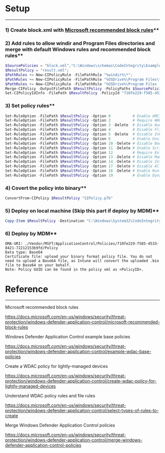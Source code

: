 # Setup
***
### 1) Create block.xml with [Microsoft recommended block rules](https://docs.microsoft.com/en-us/windows/security/threat-protection/windows-defender-application-control/microsoft-recommended-block-rules)**

### 2) Add rules to allow windir and Program Files directories and merge with default Windows rules and recommended block rules**
```powershell
$SourcePolicies = "block.xml","C:\Windows\schemas\CodeIntegrity\ExamplePolicies\DefaultWindows_Enforced.xml";
$ResultPolicy = "result.xml";
$PathRules += New-CIPolicyRule -FilePathRule "%windir%\*";
$PathRules += New-CIPolicyRule -FilePathRule "%OSDrive%\Program Files\*";
$PathRules += New-CIPolicyRule -FilePathRule "%OSDrive%\Program Files (x86)\*";
Merge-CIPolicy -OutputFilePath $ResultPolicy -PolicyPaths $SourcePolicies -Rules $PathRules
Set-CIPolicyIdInfo -FilePath $ResultPolicy -PolicyId "710fe229-f585-4533-8421-72212153b9fd"
```

### 3) Set policy rules**
```powershell
Set-RuleOption -FilePath $ResultPolicy -Option 0          # Enable UMCI
Set-RuleOption -FilePath $ResultPolicy -Option 2          # Require WHQL
Set-RuleOption -FilePath $ResultPolicy -Option 3 -Delete  # Disable Audit Mode
Set-RuleOption -FilePath $ResultPolicy -Option 4          # Disable Flight Signing
Set-RuleOption -FilePath $ResultPolicy -Option 5 -Delete  # Disable Inherit Default Policy
Set-RuleOption -FilePath $ResultPolicy -Option 6          # Enable Unsigned System Integrity Policy
Set-RuleOption -FilePath $ResultPolicy -Option 10 -Delete # Disable Boot Audit on Failure
Set-RuleOption -FilePath $ResultPolicy -Option 11 -Delete # Enable Script Enforcement
Set-RuleOption -FilePath $ResultPolicy -Option 12         # Require Enforce Store Applications
Set-RuleOption -FilePath $ResultPolicy -Option 13 -Delete # Disable Managed Installer
Set-RuleOption -FilePath $ResultPolicy -Option 14 -Delete # Disable Intelligent Security Graph Authorization
Set-RuleOption -FilePath $ResultPolicy -Option 17 -Delete # Disable Allow Supplemental Policies
Set-RuleOption -FilePath $ResultPolicy -Option 18 -Delete # Enable Runtime FilePath Rule Protection
Set-RuleOption -FilePath $ResultPolicy -Option 19         # Enable Dynamic Code Security
```

### 4) Covert the policy into binary**
```powershell
ConvertFrom-CIPolicy $ResultPolicy "SIPolicy.p7b"
```

### 5) Deploy on local machine (Skip this part if deploy by MDM)**
```powershell
Copy-Item $ResultPolicy -Destination "C:\Windows\System32\CodeIntegrity"
```

### 6) Deploy by MDM**
```
OMA-URI: ./Vendor/MSFT/ApplicationControl/Policies/710fe229-f585-4533-8421-72212153b9fd/Policy
Data type: Base64
Certificate file: upload your binary format policy file. You do not need to upload a Base64 file, as Intune will convert the uploaded .bin file to Base64 on your behalf.
Note: Policy GUID can be found in the policy xml as <PolicyID>.
```

# Reference
***
Microsoft recommended block rules

https://docs.microsoft.com/en-us/windows/security/threat-protection/windows-defender-application-control/microsoft-recommended-block-rules

Windows Defender Application Control example base policies

https://docs.microsoft.com/en-us/windows/security/threat-protection/windows-defender-application-control/example-wdac-base-policies

Create a WDAC policy for lightly-managed devices

https://docs.microsoft.com/en-us/windows/security/threat-protection/windows-defender-application-control/create-wdac-policy-for-lightly-managed-devices

Understand WDAC policy rules and file rules

https://docs.microsoft.com/en-us/windows/security/threat-protection/windows-defender-application-control/select-types-of-rules-to-create

Merge Windows Defender Application Control policies

https://docs.microsoft.com/en-us/windows/security/threat-protection/windows-defender-application-control/merge-windows-defender-application-control-policies